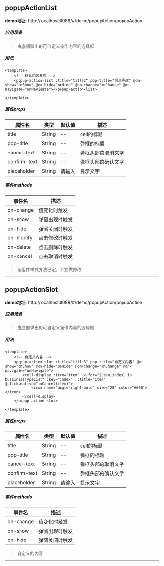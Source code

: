 ## popupActionList

**demo地址:**  http://localhost:8088/#/demo/popupAction/popupAction

##### 应用场景
> 由底部弹出的可自定义操作内容的选择框

##### 用法
```
<template>
    <!-- 默认内容样式 -->
    <popup-action-list :title="title2" pop-title="信息更改" @on-show="onShow" @on-hide="onHide" @on-change="onChange" @on-navigate="onNavigate"></popup-action-list>
        
</template>
```

##### 属性props
属性名| 类型| 默认值| 描述
---|---|---|---
title | String| -- | cell的标题
pop-title | String| -- | 弹框的标题
cancel-text | String| -- | 弹框头部的取消文字
confirm-text | String| -- | 弹框头部的确认文字
placeholder | String| 请输入 | 提示文字

##### 事件methods
事件名|  描述
---|---
on-change | 值变化时触发
on-show | 弹窗出现时触发
on-hide | 弹窗关闭时触发
on-modify | 点击修改时触发
on-delete | 点击删除时触发
on-cancel | 点击取消时触发


> 该组件样式方法已定，不宜做修改
---

## popupActionSlot

**demo地址:**  http://localhost:8088/#/demo/popupAction/popupAction

##### 应用场景
> 由底部弹出的可自定义操作内容的选择框

##### 用法
```
<template>
    <!-- 自定义内容 -->
    <popup-action-slot :title="title3" pop-title="自定义内容" @on-show="onShow" @on-hide="onHide" @on-change="onChange" @on-navigate="onNavigate">
        <cell-display :item="item"  v-for="(item,index) in bussinessTypeList" :key="index"  :title="item" @click.native="toCancel(item)">
            <icon name="angle-right-bold" size="28" color="#666"></icon>
        </cell-display>
    </popup-action-slot>
        
</template>
```

##### 属性props
属性名| 类型| 默认值| 描述
---|---|---|---
title | String| -- | cell的标题
pop-title | String| -- | 弹框的标题
cancel-text | String| -- | 弹框头部的取消文字
confirm-text | String| -- | 弹框头部的确认文字
placeholder | String| 请输入 | 提示文字

##### 事件methods
事件名|  描述
---|---
on-change | 值变化时触发
on-show | 弹窗出现时触发
on-hide | 弹窗关闭时触发


> 自定义的内容
---
